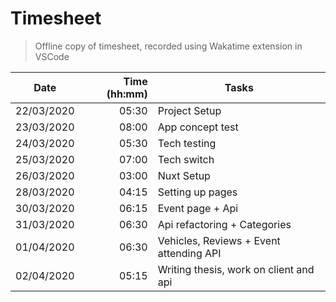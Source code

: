 # Timesheet
> Offline copy of timesheet, recorded using Wakatime extension in VSCode

| Date       | Time (hh:mm) | Tasks                                   |
| ---------- | -----------: | --------------------------------------- |
| 22/03/2020 |        05:30 | Project Setup                           |
| 23/03/2020 |        08:00 | App concept test                        |
| 24/03/2020 |        05:30 | Tech testing                            |
| 25/03/2020 |        07:00 | Tech switch                             |
| 26/03/2020 |        03:00 | Nuxt Setup                              |
| 28/03/2020 |        04:15 | Setting up pages                        |
| 30/03/2020 |        06:15 | Event page + Api                        |
| 31/03/2020 |        06:30 | Api refactoring + Categories            |
| 01/04/2020 |        06:30 | Vehicles, Reviews + Event attending API |
| 02/04/2020 |        05:15 | Writing thesis, work on client and api  |